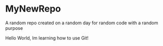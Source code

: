 # MyNewRepo
A random repo created on a random day for random code with a random purpose

Hello World, Im learning how to use Git!
